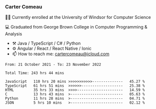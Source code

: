 ### Carter Comeau

🙋‍♂️ Currently enrolled at the University of Windsor for Computer Science

💻 Graduated from George Brown College in Computer Programming & Analysis

- ⚒️ Java / TypeScript / C# / Python
- ⚙️ Angular / React / React Native / Ionic
- 📫 How to reach me: cartercomeau@icloud.com

<!--START_SECTION:waka-->

```text
From: 21 October 2021 - To: 23 November 2022

Total Time: 243 hrs 44 mins

JavaScript   110 hrs 20 mins >>>>>>>>>>>--------------   45.27 %
TypeScript   61 hrs 51 mins  >>>>>>-------------------   25.38 %
HTML         35 hrs 33 mins  >>>>---------------------   14.59 %
C            13 hrs 43 mins  >------------------------   05.63 %
Python       11 hrs 28 mins  >------------------------   04.71 %
JSON         5 hrs 10 mins   >------------------------   02.12 %
```

<!--END_SECTION:waka-->
